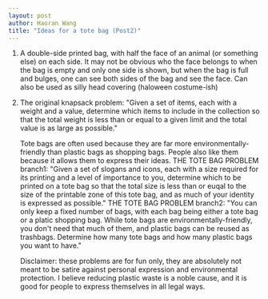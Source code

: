 ```yaml
---
layout: post
author: Haoran Wang
title: "Ideas for a tote bag (Post2)"
---
```


1. A double-side printed bag, with half the face of an animal (or something else) on each side. It may not be obvious who the face belongs to when the bag is empty and only one side is shown, but when the bag is full and bulges, one can see both sides of the bag and see the face. Can also be used as silly head covering (haloween costume-ish)

2. The original knapsack problem: "Given a set of items, each with a weight and a value, determine which items to include in the collection so that the total weight is less than or equal to a given limit and the total value is as large as possible."

    Tote bags are often used because they are far more environmentally-friendly than plastic bags as shopping bags. People also like them because it allows them to express their ideas.
    THE TOTE BAG PROBLEM branch1: "Given a set of slogans and icons, each with a size required for its printing and a level of importance to you, determine which to be printed on a tote bag so that the total size is less than or euqal to the size of the printable zone of this tote bag, and as much of your identity is expressed as possible." 
    THE TOTE BAG PROBLEM branch2: "You can only keep a fixed number of bags, with each bag being either a tote bag or a platic shopping bag. While tote bags are environmentally-friendly, you don't need that much of them, and plastic bags can be reused as trashbags. Determine how many tote bags and how many plastic bags you want to have."




    Disclaimer: these problems are for fun only, they are absolutely not meant to be satire against personal expression and environmental protection. I believe reducing plastic waste is a noble cause, and it is good for people to express themselves in all legal ways.


